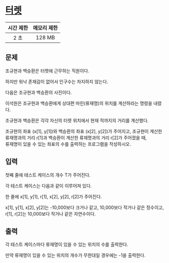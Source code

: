 # [터렛](https://acmicpc.net/problem/1002)

| 시간 제한 | 메모리 제한 |
| :-------: | :---------: |
| 2 초      | 128 MB      |

## 문제
조규현과 백승환은 터렛에 근무하는 직원이다.

하지만 워낙 존재감이 없어서 인구수는 차지하지 않는다.

다음은 조규현과 백승환의 사진이다.

이석원은 조규현과 백승환에게 상대편 마린(류재명)의 위치를 계산하라는 명령을 내렸다.

조규현과 백승환은 각각 자신의 터렛 위치에서 현재 적까지의 거리를 계산했다.

조규현의 좌표 (x[1], y[1])와 백승환의 좌표 (x[2], y[2])가 주어지고, 조규현이 계산한  
류재명과의 거리 r[1]과 백승환이 계산한 류재명과의 거리 r[2]가 주어졌을 때,  
류재명이 있을 수 있는 좌표의 수를 출력하는 프로그램을 작성하시오.


## 입력
첫째 줄에 테스트 케이스의 개수 T가 주어진다.

각 테스트 케이스는 다음과 같이 이루어져 있다.

한 줄에 x[1], y[1], r[1], x[2], y[2], r[2]가 주어진다.

x[1], y[1], x[2], y[2]는 -10,000보다 크거나 같고, 10,000보다 작거나 같은 정수이고,  
r[1], r[2]는 10,000보다 작거나 같은 자연수이다.


## 출력
각 테스트 케이스마다 류재명이 있을 수 있는 위치의 수를 출력한다.

만약 류재명이 있을 수 있는 위치의 개수가 무한대일 경우에는 -1을 출력한다.

